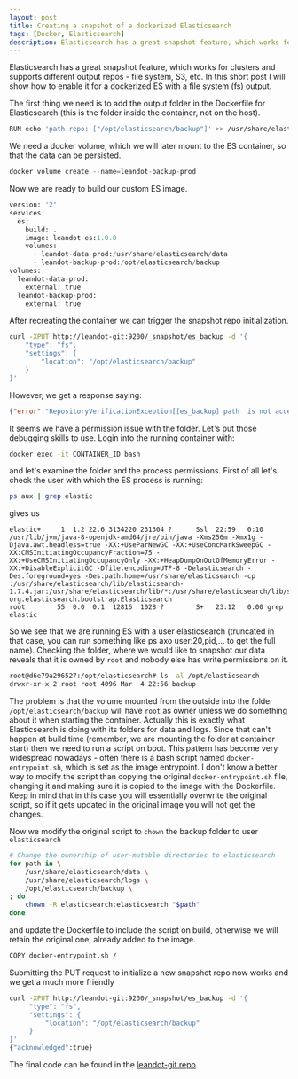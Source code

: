 ```yaml
---
layout: post
title: Creating a snapshot of a dockerized Elasticsearch
tags: [Docker, Elasticsearch]
description: Elasticsearch has a great snapshot feature, which works for clusters and supports different output repos - file system, S3, etc. In this short post I will show how to enable it for a dockerized ES with a file system (fs) output.
---
```


Elasticsearch has a great snapshot feature, which works for clusters and supports different
output repos - file system, S3, etc. In this short post I will show how to enable it for a
dockerized ES with a file system (fs) output.

The first thing we need is to add the output folder in the Dockerfile for Elasticsearch (this is the folder inside the container, not on the host).

```bash
RUN echo 'path.repo: ["/opt/elasticsearch/backup"]' >> /usr/share/elasticsearch/config/elasticsearch.yml
```

We need a docker volume, which we will later mount to the ES container, so that the data can be persisted.

```python
docker volume create --name=leandot-backup-prod
```

Now we are ready to build our custom ES image.

```python
version: '2'
services:
  es:
    build: .
    image: leandot-es:1.0.0
    volumes:
      - leandot-data-prod:/usr/share/elasticsearch/data
      - leandot-backup-prod:/opt/elasticsearch/backup
volumes:
  leandot-data-prod:
    external: true
  leandot-backup-prod:
    external: true
```

After recreating the container we can trigger the snapshot repo initialization.

```bash
curl -XPUT http://leandot-git:9200/_snapshot/es_backup -d '{
    "type": "fs",
    "settings": {
        "location": "/opt/elasticsearch/backup"
    }
}'
```
However, we get a response saying:

```json
{"error":"RepositoryVerificationException[[es_backup] path  is not accessible on master node]; nested: FileNotFoundException[/opt/elasticsearch/backup/tests-Y1AbUndPQ_O1je_zyFGa1Q-master (Permission denied)]; ","status":500}
```

It seems we have a permission issue with the folder. Let's put those debugging skills to use. Login into the running container with:

```bash
docker exec -it CONTAINER_ID bash
```

and let's examine the folder and the process permissions. First of all let's check the user with which the ES process is running:

```bash
ps aux | grep elastic
```

gives us

```
elastic+     1  1.2 22.6 3134220 231304 ?      Ssl  22:59   0:10 /usr/lib/jvm/java-8-openjdk-amd64/jre/bin/java -Xms256m -Xmx1g -Djava.awt.headless=true -XX:+UseParNewGC -XX:+UseConcMarkSweepGC -XX:CMSInitiatingOccupancyFraction=75 -XX:+UseCMSInitiatingOccupancyOnly -XX:+HeapDumpOnOutOfMemoryError -XX:+DisableExplicitGC -Dfile.encoding=UTF-8 -Delasticsearch -Des.foreground=yes -Des.path.home=/usr/share/elasticsearch -cp :/usr/share/elasticsearch/lib/elasticsearch-1.7.4.jar:/usr/share/elasticsearch/lib/*:/usr/share/elasticsearch/lib/sigar/* org.elasticsearch.bootstrap.Elasticsearch
root        55  0.0  0.1  12816  1028 ?        S+   23:12   0:00 grep elastic
```

So we see that we are running ES with a user elasticsearch (truncated in that case, you can run something like ps axo user:20,pid,... to get the full name). Checking the folder, where we would like to snapshot our data reveals that it is owned by `root` and nobody else has write permissions on it.

```bash
root@d6e79a296527:/opt/elasticsearch# ls -al /opt/elasticsearch
drwxr-xr-x 2 root root 4096 Mar  4 22:56 backup
```

The problem is that the volume mounted from the outside into the folder `/opt/elasticsearch/backup` will have `root` as owner unless we do something about it when starting the container. Actually this is exactly what Elasticsearch is doing with its folders for data and logs. Since that can't happen at build time (remember, we are mounting the folder at container start) then we need to run a script on boot. This pattern has become very widespread nowadays - often there is a bash script named `docker-entrypoint.sh`, which is set as the image entrypoint.  I don't know a better way to modify the script than copying the original `docker-entrypoint.sh` file, changing it and making sure it is copied to the image with the Dockerfile. Keep in mind that in this case you will essentially overwrite the original script, so if it gets updated in the original image you will not get the changes.

Now we modify the original script to `chown` the backup folder to user `elasticsearch`

```bash
# Change the ownership of user-mutable directories to elasticsearch
for path in \
	/usr/share/elasticsearch/data \
	/usr/share/elasticsearch/logs \
	/opt/elasticsearch/backup \
; do
	chown -R elasticsearch:elasticsearch "$path"
done
```

and update the Dockerfile to include the script on build, otherwise we will retain the original one, already added to the image.

```bash
COPY docker-entrypoint.sh /
```

Submitting the PUT request to initialize a new snapshot repo now works and we get a much more friendly

```bash
curl -XPUT http://leandot-git:9200/_snapshot/es_backup -d '{
     "type": "fs",
     "settings": {
         "location": "/opt/elasticsearch/backup"
     }
}'
{"acknowledged":true}
```

The final code can be found in the [leandot-git repo](https://github.com/ivdelchev/leandot-git/tree/master/es-snapshot).

